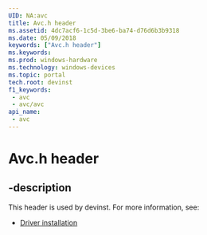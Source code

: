 ```yaml
---
UID: NA:avc
title: Avc.h header
ms.assetid: 4dc7acf6-1c5d-3be6-ba74-d76d6b3b9318
ms.date: 05/09/2018
keywords: ["Avc.h header"]
ms.keywords: 
ms.prod: windows-hardware
ms.technology: windows-devices
ms.topic: portal
tech.root: devinst
f1_keywords:
 - avc
 - avc/avc
api_name:
 - avc
---
```


# Avc.h header


## -description

This header is used by devinst. For more information, see:

- [Driver installation](../_devinst/index.md)

